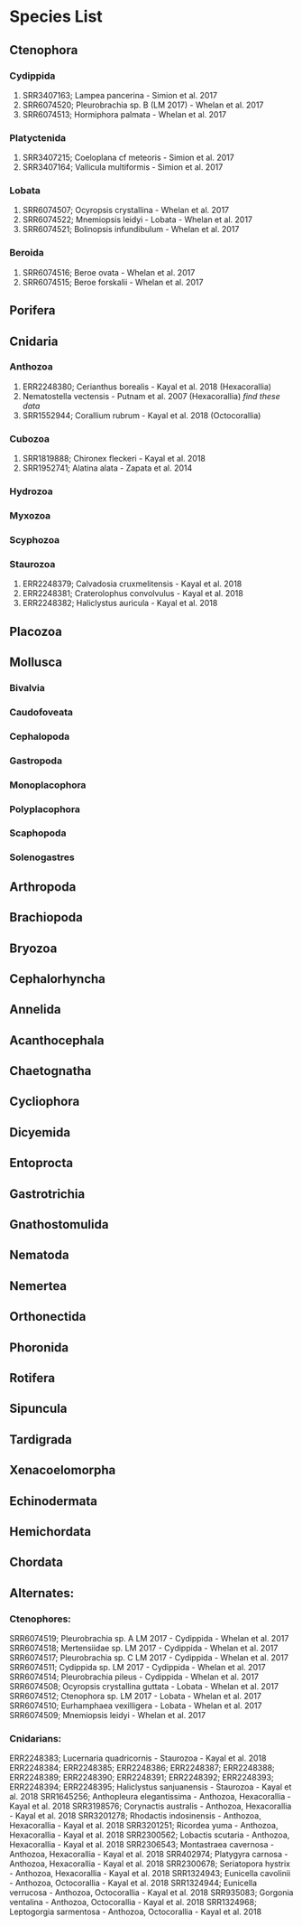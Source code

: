 # Species List

## Ctenophora
### Cydippida
1. SRR3407163; Lampea pancerina - Simion et al. 2017
2. SRR6074520; Pleurobrachia sp. B (LM 2017) - Whelan et al. 2017
3. SRR6074513; Hormiphora palmata - Whelan et al. 2017
### Platyctenida
1. SRR3407215; Coeloplana cf meteoris - Simion et al. 2017
2. SRR3407164; Vallicula multiformis - Simion et al. 2017
### Lobata
1. SRR6074507; Ocyropsis crystallina - Whelan et al. 2017
2. SRR6074522; Mnemiopsis leidyi - Lobata - Whelan et al. 2017
3. SRR6074521; Bolinopsis infundibulum - Whelan et al. 2017
### Beroida
1. SRR6074516; Beroe ovata - Whelan et al. 2017
2. SRR6074515; Beroe forskalii - Whelan et al. 2017

## Porifera

## Cnidaria
### Anthozoa
1. ERR2248380; Cerianthus borealis - Kayal et al. 2018 (Hexacorallia)
2. Nematostella vectensis - Putnam et al. 2007 (Hexacorallia) *find these data*
3. SRR1552944; Corallium rubrum - Kayal et al. 2018 (Octocorallia)
### Cubozoa
1. SRR1819888; Chironex fleckeri - Kayal et al. 2018
2. SRR1952741; Alatina alata - Zapata et al. 2014
### Hydrozoa
### Myxozoa
### Scyphozoa
### Staurozoa
1. ERR2248379; Calvadosia cruxmelitensis - Kayal et al. 2018
2. ERR2248381; Craterolophus convolvulus - Kayal et al. 2018
3. ERR2248382; Haliclystus auricula - Kayal et al. 2018

## Placozoa

## Mollusca
### Bivalvia
### Caudofoveata
### Cephalopoda
### Gastropoda
### Monoplacophora
### Polyplacophora
### Scaphopoda
### Solenogastres

## Arthropoda

## Brachiopoda

## Bryozoa

## Cephalorhyncha

## Annelida

## Acanthocephala

## Chaetognatha

## Cycliophora

## Dicyemida

## Entoprocta

## Gastrotrichia

## Gnathostomulida

## Nematoda

## Nemertea

## Orthonectida

## Phoronida

## Rotifera

## Sipuncula

## Tardigrada

## Xenacoelomorpha

## Echinodermata

## Hemichordata

## Chordata



## Alternates:

### Ctenophores:
SRR6074519; Pleurobrachia sp. A LM 2017 - Cydippida - Whelan et al. 2017
SRR6074518; Mertensiidae sp. LM 2017 - Cydippida - Whelan et al. 2017
SRR6074517; Pleurobrachia sp. C LM 2017 - Cydippida - Whelan et al. 2017
SRR6074511; Cydippida sp. LM 2017 - Cydippida - Whelan et al. 2017
SRR6074514; Pleurobrachia pileus - Cydippida - Whelan et al. 2017
SRR6074508; Ocyropsis crystallina guttata - Lobata - Whelan et al. 2017
SRR6074512; Ctenophora sp. LM 2017 - Lobata - Whelan et al. 2017
SRR6074510; Eurhamphaea vexilligera - Lobata - Whelan et al. 2017
SRR6074509; Mnemiopsis leidyi - Whelan et al. 2017

### Cnidarians:
ERR2248383; Lucernaria quadricornis - Staurozoa - Kayal et al. 2018
ERR2248384; ERR2248385; ERR2248386; ERR2248387; ERR2248388; ERR2248389; ERR2248390; ERR2248391; ERR2248392; ERR2248393; ERR2248394; ERR2248395; Haliclystus sanjuanensis - Staurozoa - Kayal et al. 2018
SRR1645256; Anthopleura elegantissima - Anthozoa, Hexacorallia - Kayal et al. 2018
SRR3198576; Corynactis australis - Anthozoa, Hexacorallia - Kayal et al. 2018
SRR3201278; Rhodactis indosinensis - Anthozoa, Hexacorallia - Kayal et al. 2018
SRR3201251; Ricordea yuma - Anthozoa, Hexacorallia - Kayal et al. 2018
SRR2300562; Lobactis scutaria - Anthozoa, Hexacorallia - Kayal et al. 2018
SRR2306543; Montastraea cavernosa - Anthozoa, Hexacorallia - Kayal et al. 2018
SRR402974; Platygyra carnosa - Anthozoa, Hexacorallia - Kayal et al. 2018
SRR2300678; Seriatopora hystrix - Anthozoa, Hexacorallia - Kayal et al. 2018
SRR1324943; Eunicella cavolinii - Anthozoa, Octocorallia - Kayal et al. 2018
SRR1324944; Eunicella verrucosa - Anthozoa, Octocorallia - Kayal et al. 2018
SRR935083; Gorgonia ventalina - Anthozoa, Octocorallia - Kayal et al. 2018
SRR1324968; Leptogorgia sarmentosa - Anthozoa, Octocorallia - Kayal et al. 2018
